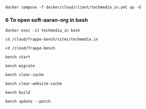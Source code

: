 
```
docker compose -f docker/cloud/client/techmedia_in.yml up -d
```

### 6 To open soft-aaran-org in bash
```
docker exec -it techmedia_in bash
```

```
cd /cloud/frappe-bench/sites/techmedia.in
```

```
cd /cloud/frappe-bench
```

```
bench start
```

```
bench migrate
```

```
bench clear-cache
```

```
bench clear-website-cache
```

```
bench build
```

```
bench update --patch
```
